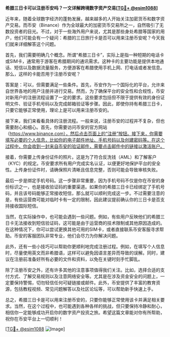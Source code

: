 **希腊三日卡可以注册币安吗？一文详解跨境数字资产交易[[TG💪+ @esim1088](https://t.me/s/esim1088)]**

近年来，随着全球数字经济的蓬勃发展，越来越多的人开始关注加密货币和数字资产交易。而币安（Binance）作为全球最大的加密货币交易所之一，自然吸引了无数投资者的目光。不过，对于一些海外用户来说，尤其是那些身处希腊等国家的用户，他们可能会有一个疑问：希腊的三日旅行卡是否可以用来注册币安呢？今天我们就来详细解答这个问题。

首先，我们需要明确几个概念。所谓“希腊三日卡”，实际上是指一种短期的电话卡或SIM卡，通常用于游客在希腊期间的通讯需求。这种卡的主要功能是提供本地通话、短信以及数据流量服务，方便游客在希腊使用手机上网、打电话或者发信息。那么，这样的卡能否用于注册币安呢？

答案是：可以，但需要满足一些条件。首先，币安作为一个国际化的平台，允许来自世界各地的用户注册并进行交易。然而，为了确保平台的安全性和合规性，币安对新用户的注册流程设置了一定的要求。这些要求包括但不限于提供有效的身份证明文件、验证手机号码以及完成邮箱验证等步骤。因此，即使你持有希腊三日卡，只要它能够正常使用，理论上是可以用来注册币安的。

接下来，我们来看看具体的注册流程。一般来说，注册币安的过程并不复杂，但也需要耐心和细心。首先，你需要访问币安的官方网站（https://www.binance.com），然后点击页面上的“注册”按钮。接下来，你需要填写必要的个人信息，比如你的电子邮件地址、手机号码以及创建密码等。在这个过程中，你会收到一封来自币安的验证邮件，需要点击邮件中的链接以激活账户。

接着，你需要上传身份证件的照片。这是为了符合反洗钱（AML）和了解客户（KYC）的规定。币安要求所有用户完成实名认证，以便更好地保护平台的安全性。上传身份证件时，请确保照片清晰且信息完整，否则可能会导致审核失败。

最后一步是绑定手机号码。这一步骤非常重要，因为手机号码不仅是你在币安的身份标识之一，也是接收验证码的重要渠道。如果你的希腊三日卡已经绑定了手机号码，并且该号码能够正常接收短信，那么就可以顺利完成这一步。不过需要注意的是，有些运营商可能对临时卡有一定的限制，因此建议提前确认你的三日卡是否支持接收国际短信。

当然，在实际操作中，也可能会遇到一些问题。例如，有些用户反映他们的希腊三日卡无法接收到短信验证码，这可能是由于运营商的技术限制或其他原因造成的。在这种情况下，你可以尝试更换其他可用的SIM卡，或者直接联系币安客服寻求帮助。币安的客服团队非常专业，他们会尽力为你解决问题。

此外，还有一些小技巧可以帮助你更顺利地完成注册过程。例如，在填写个人信息时，尽量使用英文而非希腊语，这样可以避免因语言差异而导致的误解。同时，建议在注册前准备好所有必要的文件和资料，以免在关键时刻手忙脚乱。

除了注册币安之外，还有许多其他的注意事项值得我们关注。比如，选择合适的支付方式、了解交易规则以及注意网络安全等。尤其是在涉及资金安全的问题上，一定要保持警惕，切勿轻信任何可疑链接或邮件。此外，币安提供了丰富的教育资源，包括教程视频、常见问题解答以及社区论坛等，可以帮助新手快速上手。

总之，希腊三日卡是可以用来注册币安的，只要你能够正常使用该卡并满足相关要求。当然，在这个过程中，也可能遇到各种各样的挑战，但只要保持冷静和耐心，相信你一定能够成功开启你的数字资产投资之旅。希望这篇文章能对你有所帮助，祝你在币安平台上一切顺利！

[[TG💪+ @esim1088](https://t.me/s/esim1088) ![Image](https://i.postimg.cc/4NQfJmqS/Snipaste-2025-05-13-00-14-12.png)]